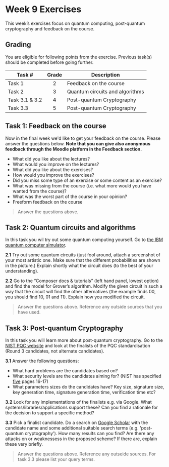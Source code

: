 # Week 9 Exercises

This week’s exercises focus on quantum computing, post-quantum cryptography and feedback on the course.

## Grading

You are eligible for following points from the exercise. Previous task(s) should be completed before going further.

Task #|Grade|Description|
-----|:---:|-----------|
Task 1 | 2 | Feedback on the course
Task 2 | 3 | Quantum circuits and algorithms
Task 3.1 & 3.2 | 4 | Post-quantum Cryptography
Task 3.3 | 5 | Post-quantum Cryptography

## Task 1: Feedback on the course ##
Now in the final week we'd like to get your feedback on the course. Please answer the questions below. **Note that you can give also anonymous feedback through the Moodle platform in the Feedback section.**

* What did you like about the lectures?
* What would you improve on the lectures?
* What did you like about the exercises?
* How would you improve the exercises?
* Did you miss some type of an exercise or some content as an exercise?
* What was missing from the course (i.e. what more would you have wanted from the course)?
* What was the worst part of the course in your opinion?
* Freeform feedback on the course

> Answer the questions above.

## Task 2: Quantum circuits and algorithms ##
In this task you wil try out some quantum computing yourself. Go to [the IBM quantum computer simulator](https://quantum-computing.ibm.com/composer/files/new). 

**2.1** Try out some quantum circuits (just fool around, attach a screenshot of your most artistic one. Make sure that the different probabilities are shown in the picture.) Explain shortly what the circuit does (to the best of your understanding). 

**2.2** Go to the “Composer docs & tutorials” (left hand panel, lowest option) and find the model for Grover’s algorithm. Modify the given circuit in such a way that the circuit will find the other alternatives (the example finds 00, you should find 10, 01 and 11). Explain how you modified the circuit.

> Answer the questions above. Reference any outside sources that you have used.

## Task 3: Post-quantum Cryptography ##
In this task you will learn more about post-quantum cryptography. 
Go to the [NIST PQC website](https://csrc.nist.gov/projects/post-quantum-cryptography) and look at the finalists of the PQC standardisation (Round 3 candidates, not alternate candidates). 

**3.1** Answer the following questions:
* What hard problems are the candidates based on?
* What security levels are the candidates aiming for? (NIST has specified [five](https://csrc.nist.gov/CSRC/media/Projects/Post-Quantum-Cryptography/documents/call-for-proposals-final-dec-2016.pdf) pages 16-17)
* What parameters sizes do the candidates have? Key size, signature size, key generation time, signature generation time, verification time etc?

**3.2** Look for any implementations of the finalists e.g. via Google. What systems/libraries/applications support these? Can you find a rationale for the decision to support a specific method?

**3.3** Pick a finalist candidate. Do a search on [Google Scholar](scholar.google.com) with the candidate name and some additional suitable search terms (e.g. 'post-quantum cryptography'). How many results can you find? Are there any attacks on or weaknessess in the proposed scheme? If there are, explain these very briefly.

> Answer the questions above. Reference any outseide sources. For task 3.3 please list your query terms.  
